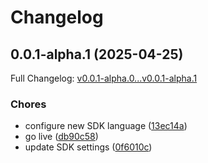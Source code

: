 # Changelog

## 0.0.1-alpha.1 (2025-04-25)

Full Changelog: [v0.0.1-alpha.0...v0.0.1-alpha.1](https://github.com/glaksmono/finbud-data-mcp/compare/v0.0.1-alpha.0...v0.0.1-alpha.1)

### Chores

* configure new SDK language ([13ec14a](https://github.com/glaksmono/finbud-data-mcp/commit/13ec14a7e475625efd602432400398cf9f1634ea))
* go live ([db90c58](https://github.com/glaksmono/finbud-data-mcp/commit/db90c58be800e9967ece1d0f0af193294e73c400))
* update SDK settings ([0f6010c](https://github.com/glaksmono/finbud-data-mcp/commit/0f6010c2f2630f645eddfa9443eea72531b14023))
